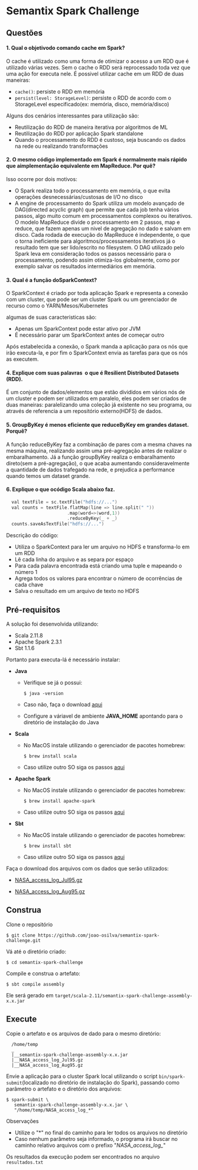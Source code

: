 # Semantix Spark Challenge

## Questões
#### 1. Qual​ ​o​ ​objetivo​ ​do​ ​comando​ ​​cache​ ​​em​ ​Spark?

O cache é utilizado como uma forma de otimizar o acesso a um RDD que é utilizado várias vezes. Sem o cache o RDD será reprocessado toda vez que uma ação for executa nele. É possivel utilizar cache em um RDD de duas maneiras:

  - `cache()`: persiste o RDD em memória
  - `persist(level: StorageLevel)`: persiste o RDD de acordo com o StorageLevel especificado(ex: memória, disco, memória/disco)

Alguns dos cenários interessantes para utilização são:

  - Reutilização do RDD de maneira iterativa por algoritmos de ML
  - Reutilização do RDD por aplicação Spark standalone
  - Quando o processamento do RDD é custoso, seja buscando os dados na rede ou realizando transformações

#### 2. O​ ​mesmo​ ​código​ ​implementado​ ​em​ ​Spark​ ​é​ ​normalmente​ ​mais​ ​rápido​ ​que​ ​a​ ​implementação​ ​equivalente​ ​em MapReduce.​ ​Por​ ​quê?

Isso ocorre por dois motivos:

  - O Spark realiza todo o processamento em memória, o que evita operações desnecessárias/custosas de I/O no disco
  - A engine de processamento do Spark utiliza um modelo avançado de DAG(directed acyclic graph) que permite que cada job tenha vários passos, algo muito comum em processamentos complexos ou iterativos. O modelo MapReduce divide o processamento em 2 passos, map e reduce, que fazem apenas um nivel de agregação no dado e salvam em disco. Cada rodada de execução do MapReduce é independente, o que o torna ineficiente para algoritmos/processamentos iterativos já o resultado tem que ser lido/escrito no filesystem. O DAG utilizado pelo Spark leva em consideração todos os passos necessário para o processamento, podendo assim otimiza-los globalmente, como por exemplo salvar os resultados intermediários em memória.

#### 3. Qual​ ​é​ ​a​ ​função​ ​do​ ​​SparkContext​?

O SparkContext é criado por toda aplicação Spark e representa a conexão com um cluster, que pode ser um cluster Spark ou um gerenciador de recurso como o YARN/Mesos/Kubernetes

algumas de suas caracteristicas são:

  - Apenas um SparkContext pode estar ativo por JVM
  - É necessário parar um SparkContext antes de começar outro

Após estabelecida a conexão, o Spark manda a aplicação para os nós que irão executa-la, e por fim o SparkContext envia as tarefas para que os nós as executem.


#### 4. Explique​ ​com​ ​suas​ ​palavras​ ​​ ​o​ ​que​ ​é​ ​​Resilient​ ​Distributed​ ​Datasets​​ ​(RDD).

É um conjunto de dados/elementos que estão divididos em vários nós de um cluster e podem ser utilizados em paralelo, eles podem ser criados de duas maneiras: paralelizando uma coleção já existente no seu programa, ou através de referencia a um repositório externo(HDFS) de dados.

#### 5. GroupByKey​ ​​é​ ​menos​ ​eficiente​ ​que​ ​​reduceByKey​ ​​em​ ​grandes​ ​dataset.​ ​Por​ ​quê?

A função reduceByKey faz a combinação de pares com a mesma chaves na mesma máquina, realizando assim uma pré-agregação antes de realizar o embaralhamento. Já a função groupByKey realiza o embaralhamento direto(sem a pré-agregação), o que acaba aumentando consideravelmente a quantidade de dados trafegado na rede, e prejudica a performance quando temos um dataset grande.

#### 6. Explique​ ​o​ ​que​ ​o​ ​código​ ​Scala​ ​abaixo​ ​faz.
  ```scala
    val​​ ​​textFile​​ ​​=​​ ​​sc​.​textFile​(​"hdfs://..."​)
    val​​ ​​counts​​ ​​=​​ ​​textFile​.​flatMap​(​line​​ ​​=>​​ ​​line​.​split​(​"​ ​"​))
                         .​map​(​word​​​​=>​​​​(​word​,​​​​1​))
                         .​reduceByKey​(​_​​ ​​+​​ ​​_​)
    counts​.​saveAsTextFile​(​"hdfs://..."​)
  ```

Descrição do código:
  - Utiliza o SparkContext para ler um arquivo no HDFS e transforma-lo em um RDD
  - Lê cada linha do arquivo e as separa por espaço
  - Para cada palavra encontrada está criando uma tuple e mapeando o número 1
  - Agrega todos os valores para encontrar o número de ocorrências de cada chave
  - Salva o resultado em um arquivo de texto no HDFS

## Pré-requisitos

A solução foi desenvolvida utilizando:
  - Scala 2.11.8
  - Apache Spark 2.3.1
  - Sbt 1.1.6

Portanto para executa-lá é necessário instalar:
  - **Java**
    - Verifique se já o possui:

      `$ java -version`

    - Caso não, faça o download [aqui](http://www.oracle.com/technetwork/java/javase/downloads/jdk8-downloads-2133151.html)

    - Configure a váriavel de ambiente **JAVA_HOME** apontando para o diretório de instalação do Java

  - **Scala**
    - No MacOS instale utilizando o gerenciador de pacotes homebrew:

      `$ brew install scala`

    - Caso utilize outro SO siga os passos [aqui](https://www.scala-lang.org/download/)

  - **Apache Spark**
    - No MacOS instale utilizando o gerenciador de pacotes homebrew:

      `$ brew install apache-spark`

    - Caso utilize outro SO siga os passos [aqui](https://spark.apache.org/downloads.html)

  - **Sbt**
    - No MacOS instale utilizando o gerenciador de pacotes homebrew:

      `$ brew install sbt`

    - Caso utilize outro SO siga os passos [aqui](https://www.scala-sbt.org/download.html)

Faça o download dos arquivos com os dados que serão utilizados:
  - [NASA_access_log_Jul95.gz​](http://ita.ee.lbl.gov/traces/NASA_access_log_Jul95.gz)

  - [NASA_access_log_Aug95.gz](http://ita.ee.lbl.gov/traces/NASA_access_log_Aug95.gz)

## Construa

Clone o repositório

  `$ git clone https://github.com/joao-osilva/semantix-spark-challenge.git`

Vá até o diretório criado:

  `$ cd semantix-spark-challenge`

Compile e construa o artefato:

  `$ sbt compile assembly`

Ele será gerado em `target/scala-2.11/semantix-spark-challenge-assembly-x.x.jar`

## Execute

Copie o artefato e os arquivos de dado para o mesmo diretório:

  ```
    /home/temp
    _
    |__semantix-spark-challenge-assembly-x.x.jar
    |__NASA_access_log_Jul95.gz
    |__NASA_access_log_Aug95.gz
  ```

Envie a aplicação para o cluster Spark local utilizando o script `bin/spark-submit`(localizado no diretório de instalação do Spark), passando como parâmetro o artefato e o diretório dos arquivos:

  ```
  $ spark-submit \
     semantix-spark-challenge-assembly-x.x.jar \
     "/home/temp/NASA_access_log_*"
  ```  

Observações
  - Utilize o "*" no final do caminho para ler todos os arquivos no diretório
  - Caso nenhum parâmetro seja informado, o programa irá buscar no caminho relativo arquivos com o prefixo "*NASA_access_log_*"

Os resultados da execução podem ser encontrados no arquivo `resultados.txt`
